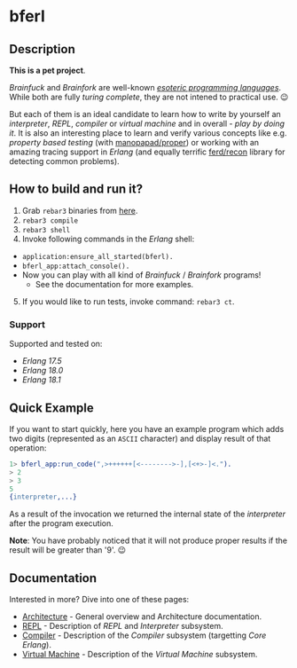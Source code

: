 # bferl

## Description

**This is a pet project**.

*Brainfuck* and *Brainfork* are well-known [*esoteric programming languages*](https://en.wikipedia.org/wiki/Esoteric_programming_language). While both are fully *turing complete*, they are not intened to practical use. :wink:

But each of them is an ideal candidate to learn how to write by yourself an *interpreter*, *REPL*, *compiler* or *virtual machine* and in overall - *play by doing it*. It is also an interesting place to learn and verify various concepts like e.g. *property based testing* (with [manopapad/proper](https://github.com/manopapad/proper)) or working with an amazing tracing support in *Erlang* (and equally terrific [ferd/recon](https://github.com/ferd/recon) library for detecting common problems).

## How to build and run it?

1. Grab `rebar3` binaries from [here](https://github.com/rebar/rebar3).
2. `rebar3 compile`
3. `rebar3 shell`
4. Invoke following commands in the *Erlang* shell:
  - `application:ensure_all_started(bferl).`
  - `bferl_app:attach_console().`
  - Now you can play with all kind of *Brainfuck* / *Brainfork* programs!
    - See the documentation for more examples.
5. If you would like to run tests, invoke command: `rebar3 ct`.

### Support

Supported and tested on:

- *Erlang 17.5*
- *Erlang 18.0*
- *Erlang 18.1*

## Quick Example

If you want to start quickly, here you have an example program which adds two digits (represented as an `ASCII` character) and display result of that operation:

```erlang
1> bferl_app:run_code(",>++++++[<-------->-],[<+>-]<.").
> 2
> 3
5
{interpreter,...}
```

As a result of the invocation we returned the internal state of the *interpreter* after the program execution.

**Note**: You have probably noticed that it will not produce proper results if the result will be greater than '9'. :wink:

## Documentation

Interested in more? Dive into one of these pages:

- [Architecture](/docs/Architecture.md) - General overview and Architecture documentation.
- [REPL](/docs/REPL.md) - Description of *REPL* and *Interpreter* subsystem.
- [Compiler](/docs/Compiler.md) - Description of the *Compiler* subsystem (targetting *Core Erlang*).
- [Virtual Machine](/docs/VirtualMachine.md) - Description of the *Virtual Machine* subsystem.
